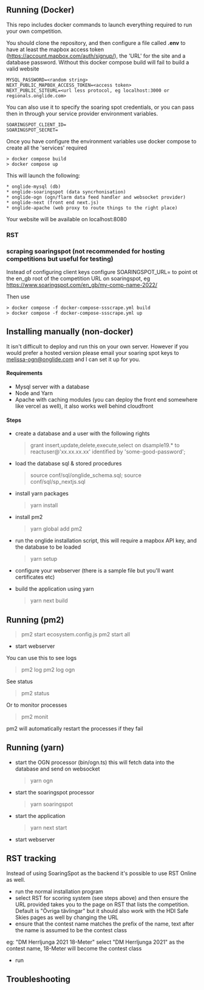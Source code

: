 ## Running (Docker)

This repo includes docker commands to launch everything required to
run your own competition.

You should clone the repository, and then configure a file called
**.env** to have at least the mapbox access token
(https://account.mapbox.com/auth/signup/), the 'URL' for the site and a
database password. Without this docker compose build will fail to
build a valid website

```
MYSQL_PASSWORD=<random string>
NEXT_PUBLIC_MAPBOX_ACCESS_TOKEN=<access token>
NEXT_PUBLIC_SITEURL=<url less protocol, eg localhost:3000 or regionals.onglide.com>
```

You can also use it to specify the soaring spot credentials, or you
can pass then in through your service provider environment variables.

```
SOARINGSPOT_CLIENT_ID=
SOARINGSPOT_SECRET=
```

Once you have configure the environment variables use docker compose to create all the 'services' required

```
> docker compose build
> docker compose up
```

This will launch the following:

```
* onglide-mysql (db)
* onglide-soaringspot (data syncrhonisation)
* onglide-ogn (ogn/flarm data feed handler and websocket provider)
* onglide-next (front end next.js)
* onglide-apache (web proxy to route things to the right place)
```

Your website will be available on localhost:8080

### RST

### scraping soaringspot (not recommended for hosting competitions but useful for testing)

Instead of configuring client keys configure SOARINGSPOT_URL= to point
ot the en_gb root of the competition URL on soaringspot, eg
https://www.soaringspot.com/en_gb/my-comp-name-2022/

Then use

```
> docker compose -f docker-compose-ssscrape.yml build
> docker compose -f docker-compose-ssscrape.yml up
```

## Installing manually (non-docker)

It isn't difficult to deploy and run this on your own server. However if you would prefer a hosted version please email
your soaring spot keys to melissa-ogn@onglide.com and I can set it up for you.

#### Requirements

-   Mysql server with a database
-   Node and Yarn
-   Apache with caching modules (you can deploy the front end somewhere like vercel as well), it also works well behind cloudfront

#### Steps

-   create a database and a user with the following rights

    > grant insert,update,delete,execute,select on dsample19.\* to reactuser@'xx.xx.xx.xx' identified by 'some-good-password';

-   load the database sql & stored procedures

    > source conf/sql/onglide_schema.sql;
    > source conf/sql/sp_nextjs.sql

-   install yarn packages

    > yarn install

-   install pm2

    > yarn global add pm2

-   run the onglide installation script, this will require a mapbox API key, and the database to be loaded

    > yarn setup

-   configure your webserver (there is a sample file but you'll want certificates etc)

-   build the application using yarn
    > yarn next build

## Running (pm2)

> pm2 start ecosystem.config.js
> pm2 start all

-   start webserver

You can use this to see logs

> pm2 log
> pm2 log ogn

See status

> pm2 status

Or to monitor processes

> pm2 monit

pm2 will automatically restart the processes if they fail

## Running (yarn)

-   start the OGN processor (bin/ogn.ts) this will fetch data into the database and send on websocket

    > yarn ogn

-   start the soaringspot processor

    > yarn soaringspot

-   start the application

    > yarn next start

-   start webserver

## RST tracking

Instead of using SoaringSpot as the backend it's possible to use RST Online as well.

-   run the normal installation program
-   select RST for scoring system (see steps above) and then ensure the URL provided takes you to the page on RST that lists the competition. Default is "Övriga tävlingar" but it should also work with the HDI Safe Skies pages as well by changing the URL
-   ensure that the contest name matches the prefix of the name, text after the name is assumed to be the contest class

eg: "DM Herrljunga 2021 18-Meter" select "DM Herrljunga 2021" as the contest name, 18-Meter will become the contest class

-   run

## Troubleshooting
